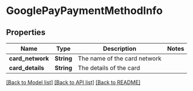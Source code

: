# GooglePayPaymentMethodInfo

## Properties

Name | Type | Description | Notes
------------ | ------------- | ------------- | -------------
**card_network** | **String** | The name of the card network | 
**card_details** | **String** | The details of the card | 

[[Back to Model list]](../README.md#documentation-for-models) [[Back to API list]](../README.md#documentation-for-api-endpoints) [[Back to README]](../README.md)


